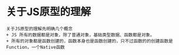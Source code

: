 # 关于JS原型的理解
    关于JS原型的理解先明确几个概念
    + JS 所有的数据都是对象，除了普通对象，基础类型数据、函数都是对象。
    + 所有的对象都是函数创建的，函数本身也是函数创建的，只不过函数的的创建函数是Function，一个Native函数
